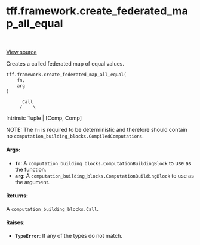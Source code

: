 <div itemscope itemtype="http://developers.google.com/ReferenceObject">
<meta itemprop="name" content="tff.framework.create_federated_map_all_equal" />
<meta itemprop="path" content="Stable" />
</div>

# tff.framework.create_federated_map_all_equal

<table class="tfo-notebook-buttons tfo-api" align="left">
</table>

<a target="_blank" href="http://github.com/tensorflow/federated/tree/master/tensorflow_federated/python/core/impl/computation_constructing_utils.py">View
source</a>

Creates a called federated map of equal values.

```python
tff.framework.create_federated_map_all_equal(
    fn,
    arg
)
```

<!-- Placeholder for "Used in" -->

          Call
         /    \

Intrinsic Tuple | [Comp, Comp]

NOTE: The `fn` is required to be deterministic and therefore should contain no
`computation_building_blocks.CompiledComputations`.

#### Args:

*   <b>`fn`</b>: A `computation_building_blocks.ComputationBuildingBlock` to use
    as the function.
*   <b>`arg`</b>: A `computation_building_blocks.ComputationBuildingBlock` to
    use as the argument.

#### Returns:

A `computation_building_blocks.Call`.

#### Raises:

*   <b>`TypeError`</b>: If any of the types do not match.
